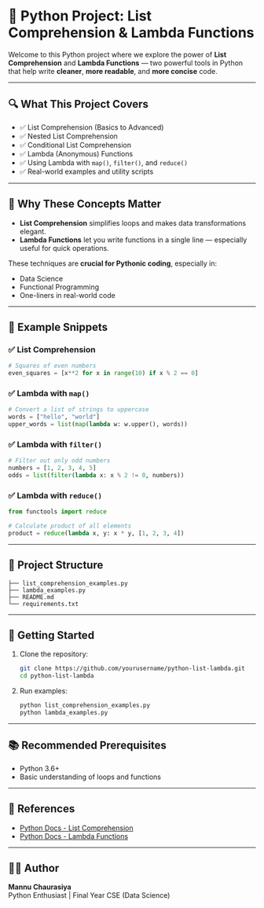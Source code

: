 # 📘 Python Project: List Comprehension & Lambda Functions

Welcome to this Python project where we explore the power of **List Comprehension** and **Lambda Functions** — two powerful tools in Python that help write **cleaner**, **more readable**, and **more concise** code.

---

## 🔍 What This Project Covers

- ✅ List Comprehension (Basics to Advanced)
- ✅ Nested List Comprehension
- ✅ Conditional List Comprehension
- ✅ Lambda (Anonymous) Functions
- ✅ Using Lambda with `map()`, `filter()`, and `reduce()`
- ✅ Real-world examples and utility scripts

---

## 🧠 Why These Concepts Matter

- **List Comprehension** simplifies loops and makes data transformations elegant.
- **Lambda Functions** let you write functions in a single line — especially useful for quick operations.

These techniques are **crucial for Pythonic coding**, especially in:
- Data Science
- Functional Programming
- One-liners in real-world code

---

## 🧪 Example Snippets

### ✅ List Comprehension
```python
# Squares of even numbers
even_squares = [x**2 for x in range(10) if x % 2 == 0]
```

### ✅ Lambda with `map()`
```python
# Convert a list of strings to uppercase
words = ["hello", "world"]
upper_words = list(map(lambda w: w.upper(), words))
```

### ✅ Lambda with `filter()`
```python
# Filter out only odd numbers
numbers = [1, 2, 3, 4, 5]
odds = list(filter(lambda x: x % 2 != 0, numbers))
```

### ✅ Lambda with `reduce()`
```python
from functools import reduce

# Calculate product of all elements
product = reduce(lambda x, y: x * y, [1, 2, 3, 4])
```

---

## 📂 Project Structure

```
├── list_comprehension_examples.py
├── lambda_examples.py
├── README.md
└── requirements.txt
```

---

## 🚀 Getting Started

1. Clone the repository:
   ```bash
   git clone https://github.com/yourusername/python-list-lambda.git
   cd python-list-lambda
   ```

2. Run examples:
   ```bash
   python list_comprehension_examples.py
   python lambda_examples.py
   ```

---

## 📚 Recommended Prerequisites

- Python 3.6+
- Basic understanding of loops and functions

---

## 📖 References

- [Python Docs - List Comprehension](https://docs.python.org/3/tutorial/datastructures.html#list-comprehensions)
- [Python Docs - Lambda Functions](https://docs.python.org/3/tutorial/controlflow.html#lambda-expressions)

---

## 👨‍💻 Author

**Mannu Chaurasiya**  
Python Enthusiast | Final Year CSE (Data Science)
